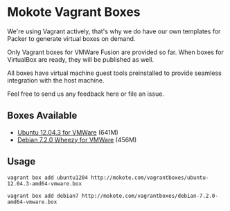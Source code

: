 Mokote Vagrant Boxes
====================

We're using Vagrant actively, that's why we do have our own templates for Packer to generate virtual boxes on demand.

Only Vagrant boxes for VMWare Fusion are provided so far. When boxes for VirtualBox are ready, they will be published as well.

All boxes have virtual machine guest tools preinstalled to provide seamless integration with the host machine.

Feel free to send us any feedback here or file an issue.


Boxes Available
---------------
* [Ubuntu 12.04.3 for VMWare](http://mokote.com/vagrantboxes/ubuntu-12.04.3-amd64-vmware.box) (641M)
* [Debian 7.2.0 Wheezy for VMWare](http://mokote.com/vagrantboxes/debian-7.2.0-amd64-vmware.box) (456M)


Usage
-----

    vagrant box add ubuntu1204 http://mokote.com/vagrantboxes/ubuntu-12.04.3-amd64-vmware.box

    vagrant box add debian7 http://mokote.com/vagrantboxes/debian-7.2.0-amd64-vmware.box

